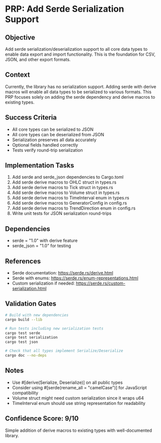 # PRP: Add Serde Serialization Support

## Objective
Add serde serialization/deserialization support to all core data types to enable data export and import functionality. This is the foundation for CSV, JSON, and other export formats.

## Context
Currently, the library has no serialization support. Adding serde with derive macros will enable all data types to be serialized to various formats. This PRP focuses solely on adding the serde dependency and derive macros to existing types.

## Success Criteria
- All core types can be serialized to JSON
- All core types can be deserialized from JSON
- Serialization preserves all data accurately
- Optional fields handled correctly
- Tests verify round-trip serialization

## Implementation Tasks
1. Add serde and serde_json dependencies to Cargo.toml
2. Add serde derive macros to OHLC struct in types.rs
3. Add serde derive macros to Tick struct in types.rs
4. Add serde derive macros to Volume struct in types.rs
5. Add serde derive macros to TimeInterval enum in types.rs
6. Add serde derive macros to GeneratorConfig in config.rs
7. Add serde derive macros to TrendDirection enum in config.rs
8. Write unit tests for JSON serialization round-trips

## Dependencies
- serde = "1.0" with derive feature
- serde_json = "1.0" for testing

## References
- Serde documentation: https://serde.rs/derive.html
- Serde with enums: https://serde.rs/enum-representations.html
- Custom serialization if needed: https://serde.rs/custom-serialization.html

## Validation Gates
```bash
# Build with new dependencies
cargo build --lib

# Run tests including new serialization tests
cargo test serde
cargo test serialization
cargo test json

# Check that all types implement Serialize/Deserialize
cargo doc --no-deps
```

## Notes
- Use #[derive(Serialize, Deserialize)] on all public types
- Consider using #[serde(rename_all = "camelCase")] for JavaScript compatibility
- Volume struct might need custom serialization since it wraps u64
- TimeInterval enum should use string representation for readability

## Confidence Score: 9/10
Simple addition of derive macros to existing types with well-documented library.